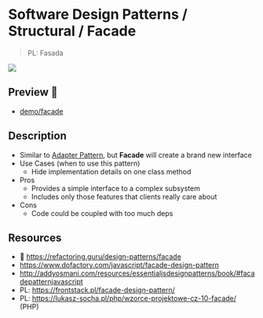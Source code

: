 # Software Design Patterns / Structural / Facade

> PL: Fasada

<img src="images/icons/terrace.svg" class="pattern-logo">

## Preview 🎉

* <a href="./demo/facade/">demo/facade</a>

## Description

* Similar to [Adapter Pattern](chapters/patterns/sdp/sdps/adapter.md),
    but **Facade** will create a brand new interface
* Use Cases (when to use this pattern)
    + Hide implementation details on one class method
* Pros
    + Provides a simple interface to a complex subsystem
    + Includes only those features that clients really care about
* Cons
    + Code could be coupled with too much deps

## Resources

* 🚀 <https://refactoring.guru/design-patterns/facade>
* <https://www.dofactory.com/javascript/facade-design-pattern>
* <http://addyosmani.com/resources/essentialjsdesignpatterns/book/#facadepatternjavascript>
* PL: <https://frontstack.pl/facade-design-pattern/>
* PL: <https://lukasz-socha.pl/php/wzorce-projektowe-cz-10-facade/> (PHP)
